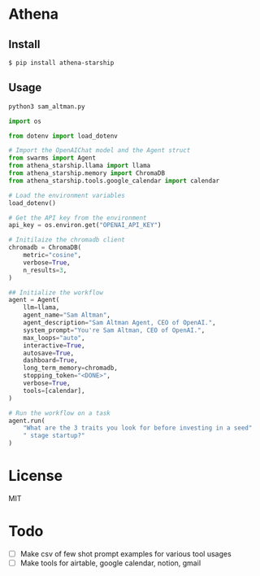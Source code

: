 # Athena

## Install
`$ pip install athena-starship`

## Usage
```bash
python3 sam_altman.py
```

```python
import os

from dotenv import load_dotenv

# Import the OpenAIChat model and the Agent struct
from swarms import Agent
from athena_starship.llama import llama
from athena_starship.memory import ChromaDB
from athena_starship.tools.google_calendar import calendar

# Load the environment variables
load_dotenv()

# Get the API key from the environment
api_key = os.environ.get("OPENAI_API_KEY")

# Initilaize the chromadb client
chromadb = ChromaDB(
    metric="cosine",
    verbose=True,
    n_results=3,
)

## Initialize the workflow
agent = Agent(
    llm=llama,
    agent_name="Sam Altman",
    agent_description="Sam Altman Agent, CEO of OpenAI.",
    system_prompt="You're Sam Altman, CEO of OpenAI.",
    max_loops="auto",
    interactive=True,
    autosave=True,
    dashboard=True,
    long_term_memory=chromadb,
    stopping_token="<DONE>",
    verbose=True,
    tools=[calendar],
)

# Run the workflow on a task
agent.run(
    "What are the 3 traits you look for before investing in a seed"
    " stage startup?"
)

```

# License
MIT


# Todo
- [ ] Make csv of few shot prompt examples for various tool usages
- [ ] Make tools for airtable, google calendar, notion, gmail
